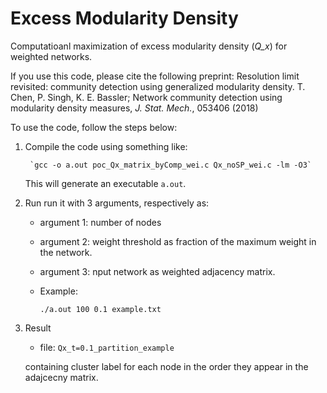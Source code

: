 # Excess Modularity Density

Computatioanl maximization of excess modularity density (*Q_x*) for weighted networks.


If you use this code, please cite the following preprint: 
Resolution limit revisited: community detection using generalized modularity density.
T. Chen, P. Singh, K. E. Bassler;
Network community detection using modularity density measures,
*J. Stat. Mech.*, 053406 (2018)

To use the code, follow the steps below:

1. Compile the code using something like:


		`gcc -o a.out poc_Qx_matrix_byComp_wei.c Qx_noSP_wei.c -lm -O3`

	This will generate an executable `a.out`.

3. Run
	run it with 3 arguments, respectively as:
	* argument 1: number of nodes
	* argument 2: weight threshold as fraction of the maximum weight in the network.
	* argument 3: nput network as weighted adjacency matrix.
	* Example:

		`./a.out 100 0.1 example.txt`

4. Result

	* file: `Qx_t=0.1_partition_example`

	containing cluster label for each node in the order they appear in the adajcecny matrix.
